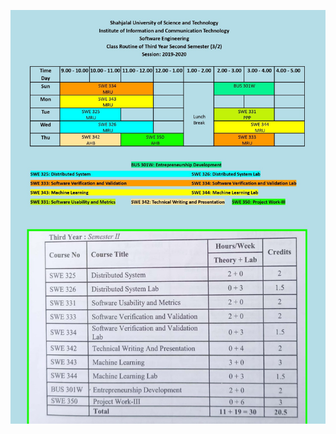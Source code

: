 ![routine](https://github.com/whereisfarukk/Studymaterial/blob/main/RandomThings/IMG-20230821-WA0000.jpg)
